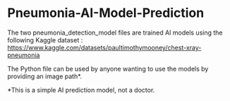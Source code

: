 # Pneumonia-AI-Model-Prediction

The two pneumonia_detection_model files are trained AI models using the following Kaggle dataset : https://www.kaggle.com/datasets/paultimothymooney/chest-xray-pneumonia

The Python file can be used by anyone wanting to use the models by providing an image path*.


*This is a simple AI prediction model, not a doctor.
